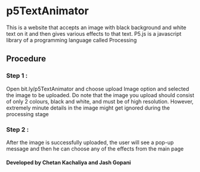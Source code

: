 # p5TextAnimator 
This is a website that accepts an image with black background and white text on it and then gives various effects to that text. P5.js is a javascript library of a programming language called Processing

## Procedure

### Step 1 :  
Open bit.ly/p5TextAnimator and choose upload Image option and selected the image to be uploaded. Do note that the image you upload should consist of only 2 colours, black and white, and must be of high resolution. However, extremely minute details in the image might get ignored during the processing stage

### Step 2 :  
After the image is successfully uploaded, the user will see a pop-up message and then he can choose any of the effects from the main page

#### Developed by Chetan Kachaliya and Jash Gopani


